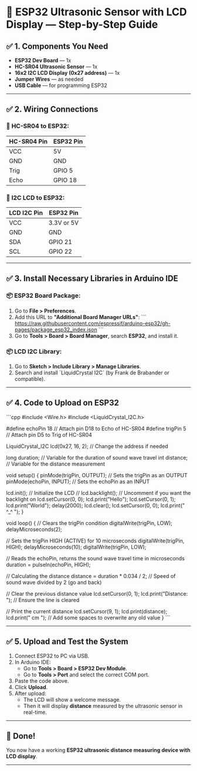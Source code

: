 
# 🚀 ESP32 Ultrasonic Sensor with LCD Display — Step-by-Step Guide

## ✅ **1. Components You Need**
- **ESP32 Dev Board** — 1x  
- **HC-SR04 Ultrasonic Sensor** — 1x  
- **16x2 I2C LCD Display (0x27 address)** — 1x  
- **Jumper Wires** — as needed  
- **USB Cable** — for programming ESP32  

---

## ✅ **2. Wiring Connections**

### 🔌 **HC-SR04 to ESP32:**

| HC-SR04 Pin | ESP32 Pin  |
|-------------|------------|
| VCC         | 5V         |
| GND         | GND        |
| Trig        | GPIO 5     |
| Echo        | GPIO 18    |

### 🔌 **I2C LCD to ESP32:**

| LCD I2C Pin | ESP32 Pin  |
|-------------|------------|
| VCC         | 3.3V or 5V |
| GND         | GND        |
| SDA         | GPIO 21    |
| SCL         | GPIO 22    |

---

## ✅ **3. Install Necessary Libraries in Arduino IDE**

### 📦 **ESP32 Board Package:**
1. Go to **File > Preferences**.
2. Add this URL to **"Additional Board Manager URLs"**:
   \`\`\`
   https://raw.githubusercontent.com/espressif/arduino-esp32/gh-pages/package_esp32_index.json
   \`\`\`
3. Go to **Tools > Board > Board Manager**, search **ESP32**, and install it.

### 📦 **LCD I2C Library:**
1. Go to **Sketch > Include Library > Manage Libraries**.
2. Search and install \`LiquidCrystal I2C\` (by Frank de Brabander or compatible).

---

## ✅ **4. Code to Upload on ESP32**

\`\`\`cpp
#include <Wire.h>
#include <LiquidCrystal_I2C.h>

#define echoPin 18 // Attach pin D18 to Echo of HC-SR04
#define trigPin 5  // Attach pin D5 to Trig of HC-SR04

LiquidCrystal_I2C lcd(0x27, 16, 2); // Change the address if needed

long duration; // Variable for the duration of sound wave travel
int distance;  // Variable for the distance measurement

void setup() {
  pinMode(trigPin, OUTPUT); // Sets the trigPin as an OUTPUT
  pinMode(echoPin, INPUT);  // Sets the echoPin as an INPUT

  lcd.init();                // Initialize the LCD
  // lcd.backlight();         // Uncomment if you want the backlight on
  lcd.setCursor(0, 0);
  lcd.print("Hello");
  lcd.setCursor(0, 1);
  lcd.print("World");
  delay(2000);
  lcd.clear();
  lcd.setCursor(0, 0);
  lcd.print("        ^_^        ");
}

void loop() {
  // Clears the trigPin condition
  digitalWrite(trigPin, LOW);
  delayMicroseconds(2);
  
  // Sets the trigPin HIGH (ACTIVE) for 10 microseconds
  digitalWrite(trigPin, HIGH);
  delayMicroseconds(10);
  digitalWrite(trigPin, LOW);
  
  // Reads the echoPin, returns the sound wave travel time in microseconds
  duration = pulseIn(echoPin, HIGH);
  
  // Calculating the distance
  distance = duration * 0.034 / 2; // Speed of sound wave divided by 2 (go and back)
  
  // Clear the previous distance value
  lcd.setCursor(0, 1);
  lcd.print("Distance:     "); // Ensure the line is cleared
  
  // Print the current distance
  lcd.setCursor(9, 1);
  lcd.print(distance);
  lcd.print(" cm  "); // Add some spaces to overwrite any old value
}
\`\`\`

---

## ✅ **5. Upload and Test the System**

1. Connect ESP32 to PC via USB.
2. In Arduino IDE:
   - Go to **Tools > Board > ESP32 Dev Module**.
   - Go to **Tools > Port** and select the correct COM port.
3. Paste the code above.
4. Click **Upload**.
5. After upload:
   - The LCD will show a welcome message.
   - Then it will display **distance** measured by the ultrasonic sensor in real-time.

---

## 🎉 **Done!**
You now have a working **ESP32 ultrasonic distance measuring device with LCD display**.

---
